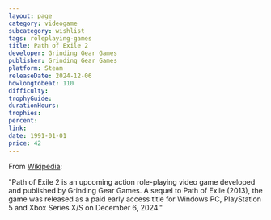 ```yaml
---
layout: page
category: videogame
subcategory: wishlist
tags: roleplaying-games
title: Path of Exile 2
developer: Grinding Gear Games
publisher: Grinding Gear Games
platform: Steam
releaseDate: 2024-12-06
howlongtobeat: 110
difficulty:
trophyGuide:
durationHours:
trophies:
percent:
link:
date: 1991-01-01
price: 42
---
```


From [Wikipedia](https://en.wikipedia.org/wiki/Path_of_Exile_2):

"Path of Exile 2 is an upcoming action role-playing video game developed and published by Grinding Gear Games. A sequel to Path of Exile (2013), the game was released as a paid early access title for Windows PC, PlayStation 5 and Xbox Series X/S on December 6, 2024."
